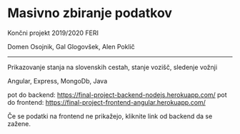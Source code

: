 # Masivno zbiranje podatkov
Končni projekt 2019/2020 FERI

Domen Osojnik, Gal Glogovšek, Alen Poklič

____________________________________________

Prikazovanje stanja na slovenskih cestah, stanje vozišč, sledenje vožnji

Angular, Express, MongoDb, Java

pot do backend: https://final-project-backend-nodejs.herokuapp.com/
pot do frontend: https://final-project-frontend-angular.herokuapp.com/

Če se podatki na frontend ne prikažejo, kliknite link od backend da se zažene.
